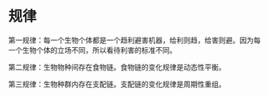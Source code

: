 # 规律

第一规律：每一个生物个体都是一个趋利避害机器，给利则趋，给害则避。因为每一个生物个体的立场不同，所以看待利害的标准不同。

第二规律：生物物种间存在食物链。食物链的变化规律是动态性平衡。

第三规律：生物种群内存在支配链。支配链的变化规律是周期性重组。

